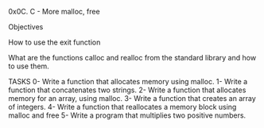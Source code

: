 0x0C. C - More malloc, free

Objectives

How to use the exit function

What are the functions calloc and realloc from the standard library and how to use them.

TASKS
0- Write a function that allocates memory using malloc.
1- Write a function that concatenates two strings.
2- Write a function that allocates memory for an array, using malloc.
3- Write a function that creates an array of integers.
4- Write a function that reallocates a memory block using malloc and free
5- Write a program that multiplies two positive numbers.

